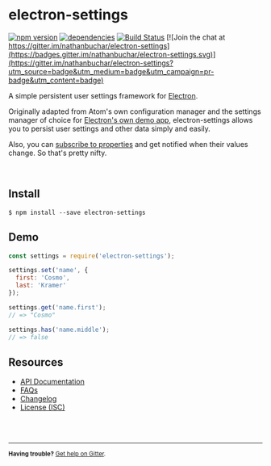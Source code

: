 electron-settings
=================

[![npm version](https://badge.fury.io/js/electron-settings.svg)](http://badge.fury.io/js/electron-settings)
[![dependencies](https://david-dm.org/nathanbuchar/electron-settings.svg)](https://david-dm.org/nathanbuchar/electron-settings)
[![Build Status](https://travis-ci.org/nathanbuchar/electron-settings.svg?branch=master)](https://travis-ci.org/nathanbuchar/electron-settings)
[![Join the chat at https://gitter.im/nathanbuchar/electron-settings](https://badges.gitter.im/nathanbuchar/electron-settings.svg)](https://gitter.im/nathanbuchar/electron-settings?utm_source=badge&utm_medium=badge&utm_campaign=pr-badge&utm_content=badge)

A simple persistent user settings framework for [Electron][external_electron].

Originally adapted from Atom's own configuration manager and the settings manager of choice for [Electron's own demo app](https://github.com/electron/electron-api-demos), electron-settings allows you to persist user settings and other data simply and easily.

Also, you can [subscribe to properties][api_method_watch] and get notified when their values change. So that's pretty nifty.

<br/>


Install
-------

```
$ npm install --save electron-settings
```


Demo
----

```js
const settings = require('electron-settings');

settings.set('name', {
  first: 'Cosmo',
  last: 'Kramer'
});

settings.get('name.first');
// => "Cosmo"

settings.has('name.middle');
// => false
```


Resources
---------

* [API Documentation][wiki_api]
* [FAQs][wiki_faq]
* [Changelog][wiki_changelog]
* [License (ISC)][license]



<br/>
<br/>
<hr/>

<small>**Having trouble?** [Get help on Gitter][external_gitter].</small>






[license]: ./LICENSE.md

[section_install]: #install
[section_demo]: #demo

[wiki_api]: ./wiki/API-documentation
[wiki_faq]: ./wiki/FAQs
[wiki_changelog]: ./wiki/Changelog

[api_method_has]: ./wiki/API-documentation#has
[api_method_get]: ./wiki/API-documentation#get
[api_method_get-all]: ./wiki/API-documentation#getall
[api_method_set]: ./wiki/API-documentation#set
[api_method_set-all]: ./wiki/API-documentation#setall
[api_method_delete]: ./wiki/API-documentation#delete
[api_method_delete-all]: ./wiki/API-documentation#deleteall
[api_method_watch]: ./wiki/API-documentation#watch
[api_method_file]: ./wiki/API-documentation#file

[external_electron]: https://electron.atom.io
[external_gitter]: https://gitter.im/nathanbuchar/electron-settings
